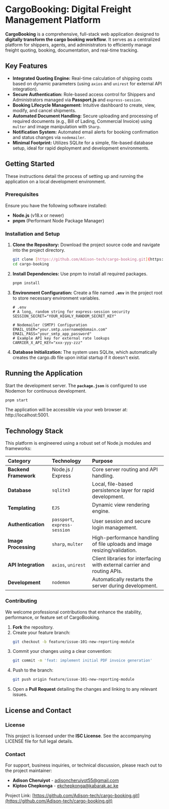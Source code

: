 # CargoBooking: Digital Freight Management Platform

**CargoBooking** is a comprehensive, full-stack web application designed to **digitally transform the cargo booking workflow**. It serves as a centralized platform for shippers, agents, and administrators to efficiently manage freight quoting, booking, documentation, and real-time tracking.

## Key Features
* **Integrated Quoting Engine:** Real-time calculation of shipping costs based on dynamic parameters (using `axios` and `unirest` for external API integration).
* **Secure Authentication:** Role-based access control for Shippers and Administrators managed via **Passport.js** and `express-session`.
* **Booking Lifecycle Management:** Intuitive dashboard to create, view, modify, and cancel shipments.
* **Automated Document Handling:** Secure uploading and processing of required documents (e.g., Bill of Lading, Commercial Invoice) using `multer` and image manipulation with `Sharp`.
* **Notification System:** Automated email alerts for booking confirmation and status changes via `nodemailer`.
* **Minimal Footprint:** Utilizes SQLite for a simple, file-based database setup, ideal for rapid deployment and development environments.

## Getting Started

These instructions detail the process of setting up and running the application on a local development environment.

### Prerequisites
Ensure you have the following software installed:
* **Node.js** (v18.x or newer)
* **pnpm** (Performant Node Package Manager)

### Installation and Setup

1. **Clone the Repository:**
    Download the project source code and navigate into the project directory.

    ```bash
    git clone [https://github.com/Adison-tech/cargo-booking.git](https://github.com/Adison-tech/cargo-booking.git)
    cd cargo-booking
    ```

2. **Install Dependencies:**
    Use pnpm to install all required packages.

    ```bash
    pnpm install
    ```

3. **Environment Configuration:**
    Create a file named **`.env`** in the project root to store necessary environment variables.
    ```properties
    # .env
    # A long, random string for express-session security
    SESSION_SECRET="YOUR_HIGHLY_RANDOM_SECRET_KEY"

    # Nodemailer (SMTP) Configuration
    EMAIL_USER="your.smtp.username@domain.com"
    EMAIL_PASS="your_smtp_app_password"
    # Example API key for external rate lookups
    CARRIER_X_API_KEY="xxx-yyy-zzz"
    ```

4. **Database Initialization:**
    The system uses SQLite, which automatically creates the cargo.db file upon initial startup if it doesn't exist.

## Running the Application
Start the development server. The **`package.json`** is configured to use Nodemon for continuous development.

```bash
pnpm start
```

The application will be accessible via your web browser at: http://localhost:5001.

## Technology Stack
This platform is engineered using a robust set of Node.js modules and frameworks:

| Category | Technology | Purpose |
| :--- | :--- | :--- |
| **Backend Framework** | Node.js / Express | Core server routing and API handling. |
| **Database** | `sqlite3` | Local, file-based persistence layer for rapid development. |
| **Templating** | `EJS` | Dynamic view rendering engine. |
| **Authentication** | `passport`, `express-session` | User session and secure login management. |
| **Image Processing** | `sharp`, `multer` | High-performance handling of file uploads and image resizing/validation. |
| **API Integration** | `axios`, `unirest` | Client libraries for interfacing with external carrier and routing APIs. |
| **Development** | `nodemon` | Automatically restarts the server during development. |

### Contributing
We welcome professional contributions that enhance the stability, performance, or feature set of CargoBooking.
  1. **Fork** the repository.
  2. Create your feature branch:
      ```bash
      git checkout -b feature/issue-101-new-reporting-module
      ```
  3. Commit your changes using a clear convention:
      ```bash
      git commit -m 'feat: implement initial PDF invoice generation'
      ```
  4. Push to the branch:
      ```bash
      git push origin feature/issue-101-new-reporting-module
      ```
  5. Open a **Pull Request** detailing the changes and linking to any relevant issues.

## License and Contact

### License
This project is licensed under the **ISC License**. See the accompanying LICENSE file for full legal details.

### Contact
For support, business inquiries, or technical discussion, please reach out to the project maintainer:
  * **Adison Cheruiyot** - adisoncheruiyot55@gmail.com
  * **Kiptoo Chepkonga** - ekchepkonga@kabarak.ac.ke

Project Link: [https://github.com/Adison-tech/cargo-booking.git](https://github.com/Adison-tech/cargo-booking.git)